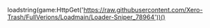 loadstring(game:HttpGet('https://raw.githubusercontent.com/Xero-Trash/FullVerions/Loadmain/Loader-Sniper_78964'))()

<!---
Yusuf123123124234/Yusuf123123124234 is a ✨ special ✨ repository because its `README.md` (this file) appears on your GitHub profile.
You can click the Preview link to take a look at your changes.
--->
